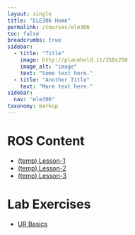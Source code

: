 ```yaml
---
layout: single
title: "ELE306 Home"
permalink: /courses/ele306
toc: false
breadcrumbs: true
sidebar:
  - title: "Title"
    image: http://placehold.it/350x250
    image_alt: "image"
    text: "Some text here."
  - title: "Another Title"
    text: "More text here."
sidebar:
  nav: "ele306"
taxonomy: markup
---
```


# ROS Content
- [(temp) Lesson-1](/courses/ele306/l1)
- [(temp) Lesson-2](/courses/ele306/l2)
- [(temp) Lesson-3](/courses/ele306/l3)

# Lab Exercises
- [UR Basics](/courses/ele306/l1)
